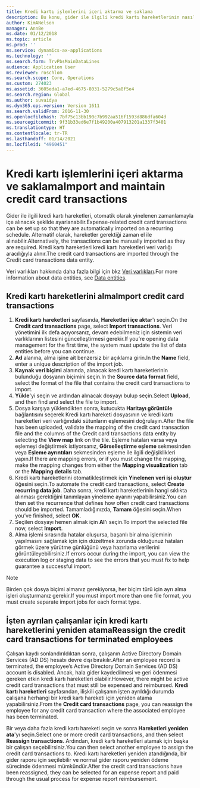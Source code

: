 ```yaml
---
title: Kredi kartı işlemlerini içeri aktarma ve saklama
description: Bu konu, gider ile ilgili kredi kartı hareketlerinin nasıl alınacağını ve saklanacağını açıklar. Bu hareketler, yinelenen bir zamanlamada otomatik olarak alınmak üzere ayarlanabilir veya gerektiği şekilde el ile alınırlar.
author: KimANelson
manager: AnnBe
ms.date: 01/12/2018
ms.topic: article
ms.prod: ''
ms.service: dynamics-ax-applications
ms.technology: ''
ms.search.form: TrvPbsMainDataLines
audience: Application User
ms.reviewer: roschlom
ms.search.scope: Core, Operations
ms.custom: 274023
ms.assetid: 3605eda1-a7ed-4675-8031-5279c5a8f5e4
ms.search.region: Global
ms.author: suvaidya
ms.dyn365.ops.version: Version 1611
ms.search.validFrom: 2016-11-30
ms.openlocfilehash: 7bf75c13bb190c7b992aa516f1593d886dfa604d
ms.sourcegitcommit: 9f31b33ed6e7f1b49200a407913201a1337f3401
ms.translationtype: HT
ms.contentlocale: tr-TR
ms.lasthandoff: 01/14/2021
ms.locfileid: "4960451"
---
```

# <a name="import-and-maintain-credit-card-transactions"></a><span data-ttu-id="dae22-104">Kredi kartı işlemlerini içeri aktarma ve saklama</span><span class="sxs-lookup"><span data-stu-id="dae22-104">Import and maintain credit card transactions</span></span>

<span data-ttu-id="dae22-105">Gider ile ilgili kredi kartı hareketleri, otomatik olarak yinelenen zamanlamayla içe alınacak şekilde ayarlanabilir.</span><span class="sxs-lookup"><span data-stu-id="dae22-105">Expense-related credit card transactions can be set up so that they are automatically imported on a recurring schedule.</span></span> <span data-ttu-id="dae22-106">Alternatif olarak, hareketler gerektiği zaman el ile alınabilir.</span><span class="sxs-lookup"><span data-stu-id="dae22-106">Alternatively, the transactions can be manually imported as they are required.</span></span> <span data-ttu-id="dae22-107">Kredi kartı hareketleri kredi kartı hareketleri veri varlığı aracılığıyla alınır.</span><span class="sxs-lookup"><span data-stu-id="dae22-107">The credit card transactions are imported through the Credit card transactions data entity.</span></span>

<span data-ttu-id="dae22-108">Veri varlıkları hakkında daha fazla bilgi için bkz [Veri varlıkları](https://docs.microsoft.com/dynamics365/fin-ops-core/dev-itpro/data-entities/data-entities).</span><span class="sxs-lookup"><span data-stu-id="dae22-108">For more information about data entities, see [Data entities](https://docs.microsoft.com/dynamics365/fin-ops-core/dev-itpro/data-entities/data-entities).</span></span>

## <a name="import-credit-card-transactions"></a><span data-ttu-id="dae22-109">Kredi kartı hareketlerini alma</span><span class="sxs-lookup"><span data-stu-id="dae22-109">Import credit card transactions</span></span>

1. <span data-ttu-id="dae22-110">**Kredi kartı hareketleri** sayfasında, **Hareketleri içe aktar**'ı seçin.</span><span class="sxs-lookup"><span data-stu-id="dae22-110">On the **Credit card transactions** page, select **Import transactions**.</span></span> <span data-ttu-id="dae22-111">Veri yönetimini ilk defa açıyorsanız, devam edebilmeniz için sistemin veri varlıklarının listesini güncelleştirmesi gerekir.</span><span class="sxs-lookup"><span data-stu-id="dae22-111">If you’re opening data management for the first time, the system must update the list of data entities before you can continue.</span></span>
2. <span data-ttu-id="dae22-112">**Ad** alanına, alma işine ait benzersiz bir açıklama girin.</span><span class="sxs-lookup"><span data-stu-id="dae22-112">In the **Name** field, enter a unique description of the import job.</span></span>
3. <span data-ttu-id="dae22-113">**Kaynak veri biçimi** alanında, alınacak kredi kartı hareketlerinin bulunduğu dosyanın biçimini seçin.</span><span class="sxs-lookup"><span data-stu-id="dae22-113">In the **Source data format** field, select the format of the file that contains the credit card transactions to import.</span></span>
4. <span data-ttu-id="dae22-114">**Yükle**'yi seçin ve ardından alınacak dosyayı bulup seçin.</span><span class="sxs-lookup"><span data-stu-id="dae22-114">Select **Upload**, and then find and select the file to import.</span></span>
5. <span data-ttu-id="dae22-115">Dosya karşıya yüklendikten sonra, kutucukta **Haritayı görüntüle** bağlantısını seçerek Kredi kartı hareketi dosyasının ve kredi kartı hareketleri veri varlığındaki sütunların eşlemesini doğrulayın.</span><span class="sxs-lookup"><span data-stu-id="dae22-115">After the file has been uploaded, validate the mapping of the credit card transaction file and the columns of the Credit card transactions data entity by selecting the **View map** link on the tile.</span></span> <span data-ttu-id="dae22-116">Eşleme hataları varsa veya eşlemeyi değiştirmek istiyorsanız, **Görselleştirme eşleme** sekmesinden veya **Eşleme ayrıntıları** sekmesinden eşleme ile ilgili değişiklikleri yapın.</span><span class="sxs-lookup"><span data-stu-id="dae22-116">If there are mapping errors, or if you must change the mapping, make the mapping changes from either the **Mapping visualization** tab or the **Mapping details** tab.</span></span>
6. <span data-ttu-id="dae22-117">Kredi kartı hareketlerini otomatikleştirmek için **Yinelenen veri işi oluştur** öğesini seçin.</span><span class="sxs-lookup"><span data-stu-id="dae22-117">To automate the credit card transactions, select **Create recurring data job**.</span></span> <span data-ttu-id="dae22-118">Daha sonra, kredi kartı hareketlerinin hangi sıklıkta alınması gerektiğini tanımlayan yineleme ayarını yapabilirsiniz.</span><span class="sxs-lookup"><span data-stu-id="dae22-118">You can then set the recurrence that defines how often credit card transactions should be imported.</span></span> <span data-ttu-id="dae22-119">Tamamladığınızda, **Tamam** öğesini seçin.</span><span class="sxs-lookup"><span data-stu-id="dae22-119">When you’ve finished, select **OK**.</span></span>
7. <span data-ttu-id="dae22-120">Seçilen dosyayı hemen almak için **Al**'ı seçin.</span><span class="sxs-lookup"><span data-stu-id="dae22-120">To import the selected file now, select **Import**.</span></span>
8. <span data-ttu-id="dae22-121">Alma işlemi sırasında hatalar oluşursa, başarılı bir alma işleminin yapılmasını sağlamak için için düzeltmek zorunda olduğunuz hataları görmek üzere yürütme günlüğünü veya hazırlama verilerini görüntüleyebilirsiniz.</span><span class="sxs-lookup"><span data-stu-id="dae22-121">If errors occur during the import, you can view the execution log or staging data to see the errors that you must fix to help guarantee a successful import.</span></span>

> [!NOTE]
> <span data-ttu-id="dae22-122">Birden çok dosya biçimi almanız gerekiyorsa, her biçim türü için ayrı alma işleri oluşturmanız gerekir.</span><span class="sxs-lookup"><span data-stu-id="dae22-122">If you must import more than one file format, you must create separate import jobs for each format type.</span></span>

## <a name="reassign-the-credit-card-transactions-for-terminated-employees"></a><span data-ttu-id="dae22-123">İşten ayrılan çalışanlar için kredi kartı hareketlerini yeniden atama</span><span class="sxs-lookup"><span data-stu-id="dae22-123">Reassign the credit card transactions for terminated employees</span></span>

<span data-ttu-id="dae22-124">Çalışan kaydı sonlandırıldıktan sonra, çalışanın Active Directory Domain Services (AD DS) hesabı devre dışı bırakılır.</span><span class="sxs-lookup"><span data-stu-id="dae22-124">After an employee record is terminated, the employee’s Active Directory Domain Services (AD DS) account is disabled.</span></span> <span data-ttu-id="dae22-125">Ancak, hala gider kaydedilmesi ve geri ödenmesi gereken etkin kredi kartı hareketleri olabilir.</span><span class="sxs-lookup"><span data-stu-id="dae22-125">However, there might be active credit card transactions that must still be expensed and reimbursed.</span></span> <span data-ttu-id="dae22-126">**Kredi kartı hareketleri** sayfasından, ilişkili çalışanın işten ayrıldığı durumda çalışana herhangi bir kredi kartı hareketi için yeniden atama yapabilirsiniz.</span><span class="sxs-lookup"><span data-stu-id="dae22-126">From the **Credit card transactions** page, you can reassign the employee for any credit card transaction where the associated employee has been terminated.</span></span>

<span data-ttu-id="dae22-127">Bir veya daha fazla kredi kartı hareketi seçin ve sonra **Hareketleri yeniden ata**'yı seçin.</span><span class="sxs-lookup"><span data-stu-id="dae22-127">Select one or more credit card transactions, and then select **Reassign transactions**.</span></span> <span data-ttu-id="dae22-128">Ardından, kredi kartı hareketleri atamak için başka bir çalışan seçebilirsiniz.</span><span class="sxs-lookup"><span data-stu-id="dae22-128">You can then select another employee to assign the credit card transactions to.</span></span> <span data-ttu-id="dae22-129">Kredi kartı hareketleri yeniden atandığında, bir gider raporu için seçilebilir ve normal gider raporu yeniden ödeme sürecinde ödenmesi mümkündür.</span><span class="sxs-lookup"><span data-stu-id="dae22-129">After the credit card transactions have been reassigned, they can be selected for an expense report and paid through the usual process for expense report reimbursement.</span></span>
